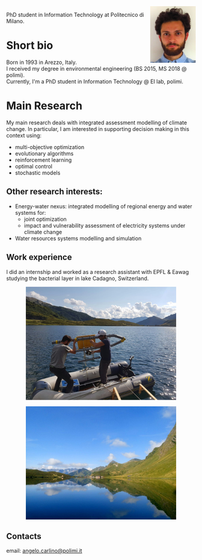 <img src="fototessera.JPG" height="150" style="float:right" alt="photo"/>

PhD student in Information Technology at Politecnico di Milano.

# Short bio
Born in 1993 in Arezzo, Italy.  
I received my degree in environmental engineering (BS 2015, MS 2018 @ polimi).  
Currently, I'm a PhD student in Information Technology @ EI lab, polimi.

# Main Research
My main research deals with integrated assessment modelling of climate change.
In particular, I am interested in supporting decision making in this context using:
- multi-objective optimization
- evolutionary algorithms
- reinforcement learning
- optimal control
- stochastic models

## Other research interests:
- Energy-water nexus: integrated modelling of regional energy and water systems for:
  + joint optimization
  + impact and vulnerability assessment of electricity systems under climate change
- Water resources systems modelling and simulation

## Work experience
I did an internship and worked as a research assistant with EPFL & Eawag studying the bacterial layer in lake Cadagno, Switzerland.  
<p style="text-align:center">
<img src="IMG_20181226_132153.jpg" height="300" alt="Cadagno-work"/>  
</p>
  
<p style="text-align:center">
<img src="DSC_0152_.jpg" height="300" alt="Cadagno"/>
</p>

## Contacts

email: [angelo.carlino@polimi.it](mailto:angelo.carlino@polimi.it)
